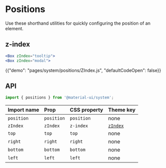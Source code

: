 # Positions

<p class="description">Use these shorthand utilities for quickly configuring the position of an element.</p>

## z-index

```jsx
<Box zIndex="tooltip">
<Box zIndex="modal">
```

{{"demo": "pages/system/positions/ZIndex.js", "defaultCodeOpen": false}}

## API

```js
import { positions } from '@material-ui/system';
```

| Import name | Prop | CSS property | Theme key |
|:------------|:-----|:-------------|:----------|
| `position` | `position` | `position` | none |
| `zIndex` | `zIndex` | `z-index` | [`zIndex`](/customization/default-theme/?expend-path=$.zIndex) |
| `top` | `top` | `top` | none |
| `right` | `right` | `right` | none |
| `bottom` | `bottom`| `bottom` | none |
| `left` | `left`| `left` | none |
